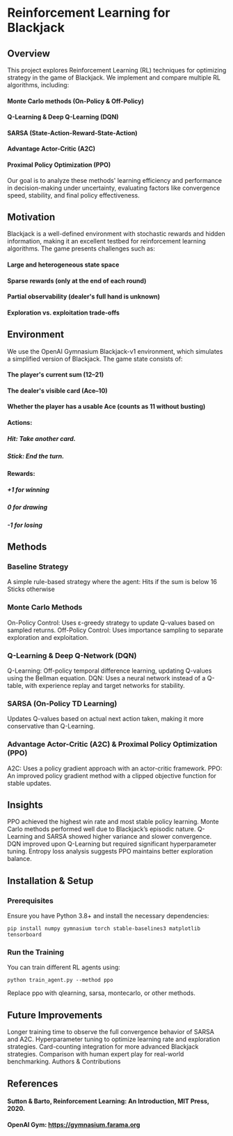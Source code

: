 # Reinforcement Learning for Blackjack
## Overview
This project explores Reinforcement Learning (RL) techniques for optimizing strategy in the game of Blackjack. We implement and compare multiple RL algorithms, including:

#### Monte Carlo methods (On-Policy & Off-Policy)
#### Q-Learning & Deep Q-Learning (DQN)
#### SARSA (State-Action-Reward-State-Action)
#### Advantage Actor-Critic (A2C)
#### Proximal Policy Optimization (PPO)

Our goal is to analyze these methods' learning efficiency and performance in decision-making under uncertainty, evaluating factors like convergence speed, stability, and final policy effectiveness.

## Motivation

Blackjack is a well-defined environment with stochastic rewards and hidden information, making it an excellent testbed for reinforcement learning algorithms. The game presents challenges such as:

#### Large and heterogeneous state space
#### Sparse rewards (only at the end of each round)
#### Partial observability (dealer's full hand is unknown)
#### Exploration vs. exploitation trade-offs

## Environment

We use the OpenAI Gymnasium Blackjack-v1 environment, which simulates a simplified version of Blackjack. The game state consists of:

#### The player's current sum (12–21)
#### The dealer's visible card (Ace–10)
#### Whether the player has a usable Ace (counts as 11 without busting)
#### Actions:
##### Hit: Take another card.
##### Stick: End the turn.
#### Rewards:
##### +1 for winning
##### 0 for drawing
##### -1 for losing

## Methods

### Baseline Strategy
A simple rule-based strategy where the agent:
Hits if the sum is below 16
Sticks otherwise
### Monte Carlo Methods
On-Policy Control: Uses ε-greedy strategy to update Q-values based on sampled returns.
Off-Policy Control: Uses importance sampling to separate exploration and exploitation.
### Q-Learning & Deep Q-Network (DQN)
Q-Learning: Off-policy temporal difference learning, updating Q-values using the Bellman equation.
DQN: Uses a neural network instead of a Q-table, with experience replay and target networks for stability.
### SARSA (On-Policy TD Learning)
Updates Q-values based on actual next action taken, making it more conservative than Q-Learning.
### Advantage Actor-Critic (A2C) & Proximal Policy Optimization (PPO)
A2C: Uses a policy gradient approach with an actor-critic framework.
PPO: An improved policy gradient method with a clipped objective function for stable updates.

## Insights
PPO achieved the highest win rate and most stable policy learning.
Monte Carlo methods performed well due to Blackjack’s episodic nature.
Q-Learning and SARSA showed higher variance and slower convergence.
DQN improved upon Q-Learning but required significant hyperparameter tuning.
Entropy loss analysis suggests PPO maintains better exploration balance.

## Installation & Setup

### Prerequisites
Ensure you have Python 3.8+ and install the necessary dependencies:
```
pip install numpy gymnasium torch stable-baselines3 matplotlib tensorboard
```
### Run the Training
You can train different RL agents using:
```
python train_agent.py --method ppo
```
Replace ppo with qlearning, sarsa, montecarlo, or other methods.

## Future Improvements

Longer training time to observe the full convergence behavior of SARSA and A2C.
Hyperparameter tuning to optimize learning rate and exploration strategies.
Card-counting integration for more advanced Blackjack strategies.
Comparison with human expert play for real-world benchmarking.
Authors & Contributions

## References

#### Sutton & Barto, Reinforcement Learning: An Introduction, MIT Press, 2020.
#### OpenAI Gym: https://gymnasium.farama.org
